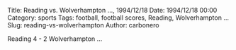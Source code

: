 Title: Reading vs. Wolverhampton …, 1994/12/18
Date: 1994/12/18 00:00
Category: sports
Tags: football, football scores, Reading, Wolverhampton …
Slug: reading-vs-wolverhampton
Author: carbonero


Reading 4 - 2 Wolverhampton …
